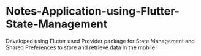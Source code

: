 # Notes-Application-using-Flutter-State-Management
Developed using Flutter used Provider package for State Management and Shared Preferences to store and retrieve data in the mobile
